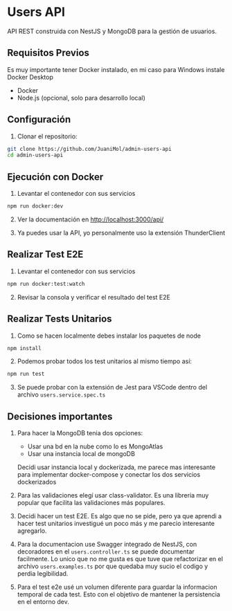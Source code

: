 # Users API

API REST construida con NestJS y MongoDB para la gestión de usuarios.

## Requisitos Previos

Es muy importante tener Docker instalado, en mi caso para Windows instale Docker Desktop

- Docker
- Node.js (opcional, solo para desarrollo local)

## Configuración

1. Clonar el repositorio:
```bash
git clone https://github.com/JuaniMol/admin-users-api
cd admin-users-api
```

## Ejecución con Docker

1. Levantar el contenedor con sus servicios
```bash
npm run docker:dev
```
2. Ver la documentación en [http://localhost:3000/api/](http://localhost:3000/api/)

3. Ya puedes usar la API, yo personalmente uso la extensión ThunderClient

## Realizar Test E2E
1. Levantar el contenedor con sus servicios
```bash
npm run docker:test:watch
```

2. Revisar la consola y verificar el resultado del test E2E

## Realizar Tests Unitarios

1. Como se hacen localmente debes instalar los paquetes de node

```bash
npm install
```

2. Podemos probar todos los test unitarios al mismo tiempo así:

```bash
npm run test
```
3. Se puede probar con la extensión de Jest para VSCode dentro del archivo `users.service.spec.ts`

## Decisiones importantes

1. Para hacer la MongoDB tenia dos opciones:
    - Usar una bd en la nube como lo es MongoAtlas
    - Usar una instancia local de mongoDB

    Decidi usar instancia local y dockerizada, me parece mas interesante para implementar docker-compose y conectar los dos servicios dockerizados

2. Para las validaciones elegí usar class-validator. Es una libreria muy popular que facilita las validaciones más populares.

3. Decidi hacer un test E2E. Es algo que no se pide, pero ya que aprendi a hacer test unitarios investigué un poco más y me parecio interesante agregarlo.

4. Para la documentacion use Swagger integrado de NestJS, con decoradores en el `users.controller.ts` se puede documentar facilmente. Lo unico que no me gusta es que tuve que refactorizar en el archivo `users.examples.ts` por que quedaba muy sucio el codigo y perdia legibilidad.

5. Para el test e2e usé un volumen diferente para guardar la informacion temporal de cada test. Esto con el objetivo de mantener la persistencia en el entorno dev.